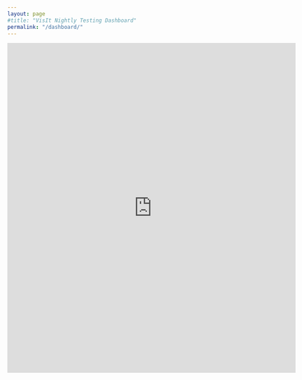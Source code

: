 ```yaml
---
layout: page
#title: "VisIt Nightly Testing Dashboard"
permalink: "/dashboard/"
---
```


<iframe style="border:none;" width="130%" height="750px" src="https://htmlpreview.github.io/?https://github.com/visit-dav/dashboard/blob/master/index.html">
</iframe>
